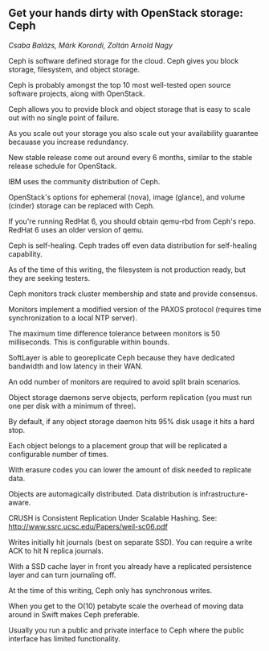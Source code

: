 ## Get your hands dirty with OpenStack storage: Ceph
_Csaba Balázs, Márk Korondi, Zoltán Arnold Nagy_

Ceph is software defined storage for the cloud. Ceph gives you block storage, filesystem, and object storage.

Ceph is probably amongst the top 10 most well-tested open source software projects, along with OpenStack.

Ceph allows you to provide block and object storage that is easy to scale out with no single point of failure.

As you scale out your storage you also scale out your availability guarantee becauase you increase redundancy.

New stable release come out around every 6 months, similar to the stable release schedule for OpenStack.

IBM uses the community distribution of Ceph.

OpenStack's options for ephemeral (nova), image (glance), and volume (cinder) storage can be replaced with Ceph.

If you're running RedHat 6, you should obtain qemu-rbd from Ceph's repo. RedHat 6 uses an older version of qemu.

Ceph is self-healing. Ceph trades off even data distribution for self-healing capability.

As of the time of this writing, the filesystem is not production ready, but they are seeking testers.

Ceph monitors track cluster membership and state and provide consensus.

Monitors implement a modified version of the PAXOS protocol (requires time synchronization to a local NTP server).

The maximum time difference tolerance between monitors is 50 milliseconds. This is configurable within bounds.

SoftLayer is able to georeplicate Ceph because they have dedicated bandwidth and low latency in their WAN.

An odd number of monitors are required to avoid split brain scenarios.

Object storage daemons serve objects, perform replication (you must run one per disk with a minimum of three).

By default, if any object storage daemon hits 95% disk usage it hits a hard stop.

Each object belongs to a placement group that will be replicated a configurable number of times.

With erasure codes you can lower the amount of disk needed to replicate data.

Objects are automagically distributed. Data distribution is infrastructure-aware.

CRUSH is Consistent Replication Under Scalable Hashing. See: http://www.ssrc.ucsc.edu/Papers/weil-sc06.pdf

Writes initially hit journals (best on separate SSD). You can require a write ACK to hit N replica journals.

With a SSD cache layer in front you already have a replicated persistence layer and can turn journaling off.

At the time of this writing, Ceph only has synchronous writes.

When you get to the O(10) petabyte scale the overhead of moving data around in Swift makes Ceph preferable.

Usually you run a public and private interface to Ceph where the public interface has limited functionality.

